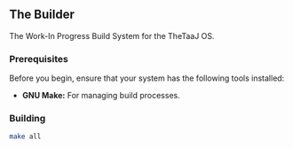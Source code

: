 ## The Builder
The Work-In Progress Build System for the TheTaaJ OS.

### Prerequisites
Before you begin, ensure that your system has the following tools installed:
- **GNU Make:** For managing build processes.


### Building

```bash
make all
```
